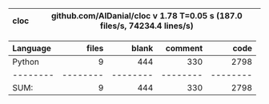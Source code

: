 cloc|github.com/AlDanial/cloc v 1.78  T=0.05 s (187.0 files/s, 74234.4 lines/s)
--- | ---

Language|files|blank|comment|code
:-------|-------:|-------:|-------:|-------:
Python|9|444|330|2798
--------|--------|--------|--------|--------
SUM:|9|444|330|2798
